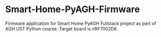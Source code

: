 # Smart-Home-PyAGH-Firmware
Firmware application for Smart Home PyAGH Fullstack project as part of AGH UST Python course. Target board is nRF7002DK.
